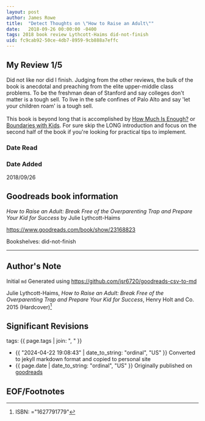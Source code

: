```yaml
---
layout: post
author: James Rowe
title:  "Detect Thoughts on \"How to Raise an Adult\""
date:   2018-09-26 00:00:00 -0400
tags: 2018 book review Lythcott-Haims did-not-finish
uid: fc9cab92-50ce-4db7-8959-9cb888a7effc
---
```




## My Review 1/5

Did not like nor did I finish. Judging from the other reviews, the bulk of the book is anecdotal and preaching from the elite upper-middle class problems. To be the freshman dean of Stanford and say colleges don't matter is a tough sell. To live in the safe confines of Palo Alto and say 'let your children roam' is a tough sell.<br/><br/>This book is beyond long that is accomplished by [How Much Is Enough?](https://www.goodreads.com/book/show/157936) or [Boundaries with Kids](https://www.goodreads.com/book/show/40930550). For sure skip the LONG introduction and focus on the second half of the book if you're looking for practical tips to implement.

### Date Read


### Date Added
2018/09/26

## Goodreads book information

*How to Raise an Adult: Break Free of the Overparenting Trap and Prepare Your Kid for Success* by Julie Lythcott-Haims

https://www.goodreads.com/book/show/23168823

Bookshelves: did-not-finish

---

## Author's Note

Initial `md` Generated using https://github.com/jsr6720/goodreads-csv-to-md

Julie Lythcott-Haims, *How to Raise an Adult: Break Free of the Overparenting Trap and Prepare Your Kid for Success*,  Henry Holt and Co. 2015 (Hardcover)[^1]

## Significant Revisions

tags: {{ page.tags | join: ", " }} <!-- todo move this somewhere -->

- {{ "2024-04-22 19:08:43" | date_to_string: "ordinal", "US" }} Converted to jekyll markdown format and copied to personal site
- {{ page.date | date_to_string: "ordinal", "US" }} Originally published on [goodreads](https://www.goodreads.com)

## EOF/Footnotes

[^1]: ISBN: ="1627791779"